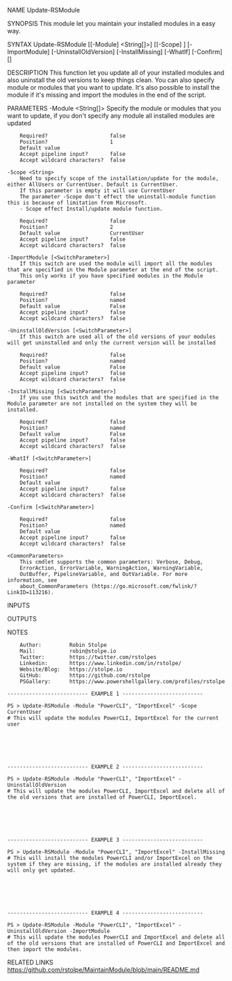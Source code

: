 ﻿
NAME
    Update-RSModule
    
SYNOPSIS
    This module let you maintain your installed modules in a easy way.
    
    
SYNTAX
    Update-RSModule [[-Module] <String[]>] [[-Scope] <String>] [-ImportModule] [-UninstallOldVersion] [-InstallMissing] [-WhatIf] [-Confirm] [<CommonParameters>]
    
    
DESCRIPTION
    This function let you update all of your installed modules and also uninstall the old versions to keep things clean.
    You can also specify module or modules that you want to update. It's also possible to install the module if it's missing and import the modules in the end of the script.
    

PARAMETERS
    -Module <String[]>
        Specify the module or modules that you want to update, if you don't specify any module all installed modules are updated
        
        Required?                    false
        Position?                    1
        Default value                
        Accept pipeline input?       false
        Accept wildcard characters?  false
        
    -Scope <String>
        Need to specify scope of the installation/update for the module, either AllUsers or CurrentUser. Default is CurrentUser.
        If this parameter is empty it will use CurrentUser
        The parameter -Scope don't effect the uninstall-module function this is because of limitation from Microsoft.
        - Scope effect Install/update module function.
        
        Required?                    false
        Position?                    2
        Default value                CurrentUser
        Accept pipeline input?       false
        Accept wildcard characters?  false
        
    -ImportModule [<SwitchParameter>]
        If this switch are used the module will import all the modules that are specified in the Module parameter at the end of the script.
        This only works if you have specified modules in the Module parameter
        
        Required?                    false
        Position?                    named
        Default value                False
        Accept pipeline input?       false
        Accept wildcard characters?  false
        
    -UninstallOldVersion [<SwitchParameter>]
        If this switch are used all of the old versions of your modules will get uninstalled and only the current version will be installed
        
        Required?                    false
        Position?                    named
        Default value                False
        Accept pipeline input?       false
        Accept wildcard characters?  false
        
    -InstallMissing [<SwitchParameter>]
        If you use this switch and the modules that are specified in the Module parameter are not installed on the system they will be installed.
        
        Required?                    false
        Position?                    named
        Default value                False
        Accept pipeline input?       false
        Accept wildcard characters?  false
        
    -WhatIf [<SwitchParameter>]
        
        Required?                    false
        Position?                    named
        Default value                
        Accept pipeline input?       false
        Accept wildcard characters?  false
        
    -Confirm [<SwitchParameter>]
        
        Required?                    false
        Position?                    named
        Default value                
        Accept pipeline input?       false
        Accept wildcard characters?  false
        
    <CommonParameters>
        This cmdlet supports the common parameters: Verbose, Debug,
        ErrorAction, ErrorVariable, WarningAction, WarningVariable,
        OutBuffer, PipelineVariable, and OutVariable. For more information, see
        about_CommonParameters (https://go.microsoft.com/fwlink/?LinkID=113216). 
    
INPUTS
    
OUTPUTS
    
NOTES
    
    
        Author:         Robin Stolpe
        Mail:           robin@stolpe.io
        Twitter:        https://twitter.com/rstolpes
        Linkedin:       https://www.linkedin.com/in/rstolpe/
        Website/Blog:   https://stolpe.io
        GitHub:         https://github.com/rstolpe
        PSGallery:      https://www.powershellgallery.com/profiles/rstolpe
    
    -------------------------- EXAMPLE 1 --------------------------
    
    PS > Update-RSModule -Module "PowerCLI", "ImportExcel" -Scope CurrentUser
    # This will update the modules PowerCLI, ImportExcel for the current user
    
    
    
    
    
    
    -------------------------- EXAMPLE 2 --------------------------
    
    PS > Update-RSModule -Module "PowerCLI", "ImportExcel" -UninstallOldVersion
    # This will update the modules PowerCLI, ImportExcel and delete all of the old versions that are installed of PowerCLI, ImportExcel.
    
    
    
    
    
    
    -------------------------- EXAMPLE 3 --------------------------
    
    PS > Update-RSModule -Module "PowerCLI", "ImportExcel" -InstallMissing
    # This will install the modules PowerCLI and/or ImportExcel on the system if they are missing, if the modules are installed already they will only get updated.
    
    
    
    
    
    
    -------------------------- EXAMPLE 4 --------------------------
    
    PS > Update-RSModule -Module "PowerCLI", "ImportExcel" -UninstallOldVersion -ImportModule
    # This will update the modules PowerCLI and ImportExcel and delete all of the old versions that are installed of PowerCLI and ImportExcel and then import the modules.
    
    
    
    
    
    
    
RELATED LINKS
    https://github.com/rstolpe/MaintainModule/blob/main/README.md


